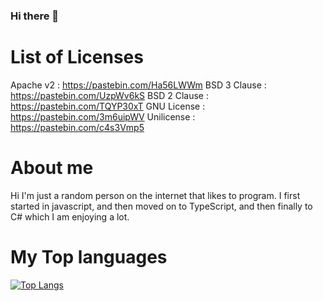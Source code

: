 ### Hi there 👋

# List of Licenses
Apache v2 : https://pastebin.com/Ha56LWWm
BSD 3 Clause : https://pastebin.com/UzpWv6kS
BSD 2 Clause : https://pastebin.com/TQYP30xT
GNU License : https://pastebin.com/3m6uipWV
Unilicense : https://pastebin.com/c4s3Vmp5

# About me
Hi I'm just a random person on the internet that likes to program. I first started in javascript, and then moved on to TypeScript, and then finally to C# which I am enjoying a lot. 

# My Top languages
[![Top Langs](https://github-readme-stats.vercel.app/api/top-langs/?username=Faith1sGay&langs_count=8)](https://github.com/anuraghazra/github-readme-stats)

